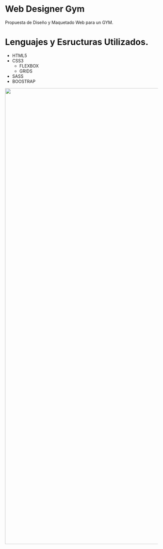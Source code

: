 # Web Designer Gym
Propuesta de Diseño y Maquetado Web para un GYM.
# Lenguajes y Esructuras Utilizados.

- HTML5
- CSS3
    - FLEXBOX
    - GRIDS
- SASS
- BOOSTRAP


<p align="center"> <img src="https://github.com/eliebust/Web-Designer-Gym/blob/master/img/Behance.jpg" width="1500" heigth="1000"/> </p>
